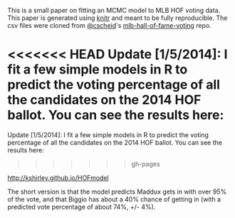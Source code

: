 This is a small paper on fitting an MCMC model to MLB HOF voting data. This paper is generated 
using [knitr](http://yihui.name/knitr/) and meant to be fully reproducible. The csv files 
were cloned from [@cscheid](https://github.com/cscheid)'s
[mlb-hall-of-fame-voting](https://github.com/cscheid/mlb-hall-of-fame-voting?source=c) repo.

<<<<<<< HEAD
Update [1/5/2014]:
I fit a few simple models in R to predict the voting percentage of all the candidates on the 2014 HOF ballot. You can see the results here:
=======
Update [1/5/2014]: I fit a few simple models in R to predict the voting percentage of all the candidates on the 2014 HOF ballot. You can see the results here:
>>>>>>> gh-pages

http://kshirley.github.io/HOFmodel

The short version is that the model predicts Maddux gets in with over 95% of the vote, and that Biggio has about a 40% chance of getting in (with a predicted vote percentage of about 74%, +/- 4%).
